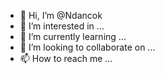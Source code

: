 - 👋 Hi, I’m @Ndancok
- 👀 I’m interested in ...
- 🌱 I’m currently learning ...
- 💞️ I’m looking to collaborate on ...
- 📫 How to reach me ...

<!---
Ndancok/Ndancok is a ✨ special ✨ repository because its `README.md` (this file) appears on your GitHub profile.
You can click the Preview link to take a look at your changes.
--->

